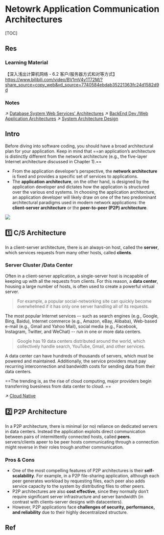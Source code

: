 # Netowrk Application Communication Architectures

[TOC]



## Res
### Learning Material
【深入浅出计算机网络 - 6.2 客户/服务器方式和对等方式】 https://www.bilibili.com/video/BV1mV4y1T72M/?share_source=copy_web&vd_source=7740584ebdab35221363fc24d1582d9d


### Notes
↗ [Database System Web Services' Architectures](../../../🍕%20Database%20System/⚜️%20Database%20System%20Design/DS%20Web%20Services'%20Architectures.md)
↗ [BackEnd Dev /Web Application Architectures](../../../../Software%20Engineering/👾%20Web%20Dev%20&%20Ops/🗄️%20Web%20BackEnd%20Dev/Web%20Application%20Architectures.md)
↗ [System Architecture Design](../../../../System%20Architecture%20Design/System%20Architecture%20Design.md)



## Intro
Before diving into software coding, you should have a broad architectural plan for your application. Keep in mind that ==an application’s architecture is distinctly different from the network architecture (e.g., the five-layer Internet architecture discussed in Chapter 1).== 
- From the application developer’s perspective, the **network architecture** is fixed and provides a specific set of services to applications.
- The **application architecture**, on the other hand, is designed by the application developer and dictates how the application is structured over the various end systems. In choosing the application architecture, an application developer will likely draw on one of the two predominant architectural paradigms used in modern network applications: the **client-server architecture** or the **peer-to-peer (P2P) architecture**.

![](../../../../../../Assets/Pics/Screenshot%202023-04-01%20at%205.26.37%20PM.png)



## 1️⃣ C/S Architecture
In a client-server architecture, there is an always-on host, called the **server**, which services requests from many other hosts, called **clients**.


### Server Cluster /Data Center
Often in a client-server application, a single-server host is incapable of keeping up with all the requests from clients. For this reason, a **data center**, housing a large number of hosts, is often used to create a powerful virtual server.

> For example, a popular social-networking site can quickly become overwhelmed if it has only one server handling all of its requests. 

The most popular Internet services -- such as search engines (e.g., Google, Bing, Baidu), Internet commerce (e.g., Amazon, eBay, Alibaba), Web-based e-mail (e.g., Gmail and Yahoo Mail), social media (e.g., Facebook, Instagram, Twitter, and WeChat) -- run in one or more data centers.

> Google has 19 data centers distributed around the world, which collectively handle search, YouTube, Gmail, and other services.

A data center can have hundreds of thousands of servers, which must be powered and maintained. Additionally, the service providers must pay recurring interconnection and bandwidth costs for sending data from their data centers.

==The trending is, as the rise of cloud computing, major providers begin transferring buesiness from data center to cloud. ==

↗ [Cloud Native](../../../../System%20Architecture%20Design/☁️%20Cloud%20Native/Cloud%20Native.md)



## 2️⃣ P2P Architecture
In a P2P architecture, there is minimal (or no) reliance on dedicated servers in data centers. Instead the application exploits direct communication between pairs of intermittently connected hosts, called **peers**. servers/clients apeer to be peer hosts communicating through a connection might reverse in their roles trough another communication.

### Pros & Cons
- One of the most compelling features of P2P architectures is their **self-scalability**. For example, in a P2P file-sharing application, although each peer generates workload by requesting files, each peer also adds service capacity to the system by distributing files to other peers. 
- P2P architectures are also **cost effective**, since they normally don’t require significant server infrastructure and server bandwidth (in contrast with clients-server designs with datacenters). 
- However, P2P applications face **challenges of security, performance, and reliability** due to their highly decentralized structure.



## Ref

